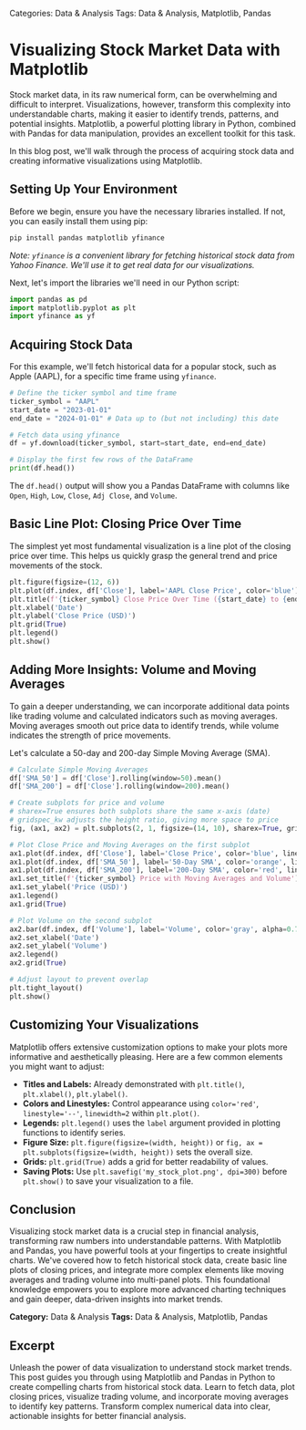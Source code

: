 Categories: Data & Analysis
Tags: Data & Analysis, Matplotlib, Pandas
# Visualizing Stock Market Data with Matplotlib

Stock market data, in its raw numerical form, can be overwhelming and difficult to interpret. Visualizations, however, transform this complexity into understandable charts, making it easier to identify trends, patterns, and potential insights. Matplotlib, a powerful plotting library in Python, combined with Pandas for data manipulation, provides an excellent toolkit for this task.

In this blog post, we'll walk through the process of acquiring stock data and creating informative visualizations using Matplotlib.

## Setting Up Your Environment

Before we begin, ensure you have the necessary libraries installed. If not, you can easily install them using pip:

```bash
pip install pandas matplotlib yfinance
```

*Note: `yfinance` is a convenient library for fetching historical stock data from Yahoo Finance. We'll use it to get real data for our visualizations.*

Next, let's import the libraries we'll need in our Python script:

```python
import pandas as pd
import matplotlib.pyplot as plt
import yfinance as yf
```

## Acquiring Stock Data

For this example, we'll fetch historical data for a popular stock, such as Apple (AAPL), for a specific time frame using `yfinance`.

```python
# Define the ticker symbol and time frame
ticker_symbol = "AAPL"
start_date = "2023-01-01"
end_date = "2024-01-01" # Data up to (but not including) this date

# Fetch data using yfinance
df = yf.download(ticker_symbol, start=start_date, end=end_date)

# Display the first few rows of the DataFrame
print(df.head())
```

The `df.head()` output will show you a Pandas DataFrame with columns like `Open`, `High`, `Low`, `Close`, `Adj Close`, and `Volume`.

## Basic Line Plot: Closing Price Over Time

The simplest yet most fundamental visualization is a line plot of the closing price over time. This helps us quickly grasp the general trend and price movements of the stock.

```python
plt.figure(figsize=(12, 6))
plt.plot(df.index, df['Close'], label='AAPL Close Price', color='blue')
plt.title(f'{ticker_symbol} Close Price Over Time ({start_date} to {end_date})')
plt.xlabel('Date')
plt.ylabel('Close Price (USD)')
plt.grid(True)
plt.legend()
plt.show()
```

## Adding More Insights: Volume and Moving Averages

To gain a deeper understanding, we can incorporate additional data points like trading volume and calculated indicators such as moving averages. Moving averages smooth out price data to identify trends, while volume indicates the strength of price movements.

Let's calculate a 50-day and 200-day Simple Moving Average (SMA).

```python
# Calculate Simple Moving Averages
df['SMA_50'] = df['Close'].rolling(window=50).mean()
df['SMA_200'] = df['Close'].rolling(window=200).mean()

# Create subplots for price and volume
# sharex=True ensures both subplots share the same x-axis (date)
# gridspec_kw adjusts the height ratio, giving more space to price
fig, (ax1, ax2) = plt.subplots(2, 1, figsize=(14, 10), sharex=True, gridspec_kw={'height_ratios': [3, 1]})

# Plot Close Price and Moving Averages on the first subplot
ax1.plot(df.index, df['Close'], label='Close Price', color='blue', linewidth=1.5)
ax1.plot(df.index, df['SMA_50'], label='50-Day SMA', color='orange', linestyle='--', linewidth=1.0)
ax1.plot(df.index, df['SMA_200'], label='200-Day SMA', color='red', linestyle='--', linewidth=1.0)
ax1.set_title(f'{ticker_symbol} Price with Moving Averages and Volume')
ax1.set_ylabel('Price (USD)')
ax1.legend()
ax1.grid(True)

# Plot Volume on the second subplot
ax2.bar(df.index, df['Volume'], label='Volume', color='gray', alpha=0.7)
ax2.set_xlabel('Date')
ax2.set_ylabel('Volume')
ax2.legend()
ax2.grid(True)

# Adjust layout to prevent overlap
plt.tight_layout()
plt.show()
```

## Customizing Your Visualizations

Matplotlib offers extensive customization options to make your plots more informative and aesthetically pleasing. Here are a few common elements you might want to adjust:

*   **Titles and Labels:** Already demonstrated with `plt.title()`, `plt.xlabel()`, `plt.ylabel()`.
*   **Colors and Linestyles:** Control appearance using `color='red'`, `linestyle='--'`, `linewidth=2` within `plt.plot()`.
*   **Legends:** `plt.legend()` uses the `label` argument provided in plotting functions to identify series.
*   **Figure Size:** `plt.figure(figsize=(width, height))` or `fig, ax = plt.subplots(figsize=(width, height))` sets the overall size.
*   **Grids:** `plt.grid(True)` adds a grid for better readability of values.
*   **Saving Plots:** Use `plt.savefig('my_stock_plot.png', dpi=300)` before `plt.show()` to save your visualization to a file.

## Conclusion

Visualizing stock market data is a crucial step in financial analysis, transforming raw numbers into understandable patterns. With Matplotlib and Pandas, you have powerful tools at your fingertips to create insightful charts. We've covered how to fetch historical stock data, create basic line plots of closing prices, and integrate more complex elements like moving averages and trading volume into multi-panel plots. This foundational knowledge empowers you to explore more advanced charting techniques and gain deeper, data-driven insights into market trends.

**Category:** Data & Analysis
**Tags:** Data & Analysis, Matplotlib, Pandas

## Excerpt
Unleash the power of data visualization to understand stock market trends. This post guides you through using Matplotlib and Pandas in Python to create compelling charts from historical stock data. Learn to fetch data, plot closing prices, visualize trading volume, and incorporate moving averages to identify key patterns. Transform complex numerical data into clear, actionable insights for better financial analysis.
